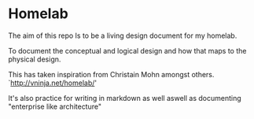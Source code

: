# Homelab
The aim of this repo Is to be a living design document for my homelab.

To document the conceptual and logical design and how that maps to the physical design.

This has taken inspiration from Christain Mohn amongst others. `http://vninja.net/homelab/'

It's also practice for writing in markdown as well aswell as documenting "enterprise like architecture"
